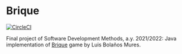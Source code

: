 # Brique

[![CircleCI](https://circleci.com/gh/riccardozulla/brique.svg?style=shield)](https://circleci.com/gh/riccardozulla/brique)

Final project of Software Development Methods, a.y. 2021/2022: Java implementation of [Brique](https://docs.google.com/file/d/0B3gpl2WT8ufWNlM3cFpWSGpNcHc/edit?pli=1&resourcekey=0-obpdyD6EfyLOi2Smvnzqwg) game by Luis Bolaños Mures.
